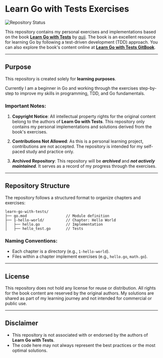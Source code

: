 # Learn Go with Tests Exercises

![Repository Status](https://img.shields.io/badge/status-active-green.svg)

This repository contains my personal exercises and implementations based on the book **[Learn Go with Tests](https://github.com/quii/learn-go-with-tests)** by [quii](https://github.com/quii). The book is an excellent resource for learning Go by following a test-driven development (TDD) approach. You can also explore the book's content online at **[Learn Go with Tests GitBook](https://quii.gitbook.io/learn-go-with-tests/)**.

---

## Purpose

This repository is created solely for **learning purposes**.

Currently I am a beginner in Go and working through the exercises step-by-step to improve my skills in programming, TDD, and Go fundamentals.

### Important Notes:

1. **Copyright Notice**: All intellectual property rights for the original content belong to the authors of **Learn Go with Tests**. This repository only contains my personal implementations and solutions derived from the book's exercises.

2. **Contributions Not Allowed**: As this is a personal learning project, contributions are not accepted. The repository is intended for my self-paced study and practice only.

3. **Archived Repository**: This repository will be **_archived_** and **_not actively maintained_**. It serves as a record of my progress through the exercises.

---

## Repository Structure

The repository follows a structured format to organize chapters and exercises:

```
learn-go-with-tests/
├── go.mod                  // Module definition
├── 1-hello-world/          // Chapter: Hello World
│   ├── hello.go            // Implementation
│   ├── hello_test.go       // Tests
```

### Naming Conventions:

- Each chapter is a directory (e.g., `1-hello-world`).
- Files within a chapter implement exercises (e.g., `hello.go`, `math.go`).

---

## License

This repository does not hold any license for reuse or distribution. All rights for the book content are reserved by the original authors. My solutions are shared as part of my learning journey and not intended for commercial or public use.

---

## Disclaimer

- This repository is not associated with or endorsed by the authors of **Learn Go with Tests**.
- The code here may not always represent the best practices or the most optimal solutions.
